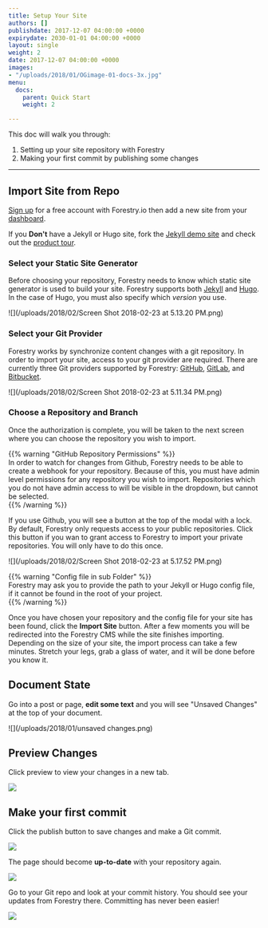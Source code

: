 ```yaml
---
title: Setup Your Site
authors: []
publishdate: 2017-12-07 04:00:00 +0000
expirydate: 2030-01-01 04:00:00 +0000
layout: single
weight: 2
date: 2017-12-07 04:00:00 +0000
images:
- "/uploads/2018/01/OGimage-01-docs-3x.jpg"
menu:
  docs:
    parent: Quick Start
    weight: 2

---
```

This doc will walk you through:

1. Setting up your site repository with Forestry
2. Making your first commit by publishing some changes

---

## Import Site from Repo

[Sign up](https://app.forestry.io/signup/) for a free account with Forestry.io then add a new site from your [dashboard](https://app.forestry.io/dashboard).

If you **Don't** have a Jekyll or Hugo site, fork the [Jekyll demo site](https://github.com/forestryio/belkirk-jekyll-demo) and check out the [product tour](/docs/quickstart/tour/).

### Select your Static Site Generator

Before choosing your repository, Forestry needs to know which static site generator is used to build your site. Forestry supports both [Jekyll](http://jekyllrb.com/) and [Hugo](http://gohugo.io/). In the case of Hugo, you must also specify which _version_ you use.

![](/uploads/2018/02/Screen Shot 2018-02-23 at 5.13.20 PM.png)

### Select your Git Provider

Forestry works by synchronize content changes with a git repository. In order to import your site, access to your git provider are required. There are currently three Git providers supported by Forestry: [GitHub](https://github.com/ "GitHub"),  [GitLab](https://gitlab.com/ "GitLab"), and [Bitbucket](https://bitbucket.org/ "Bitbucket").

![](/uploads/2018/02/Screen Shot 2018-02-23 at 5.11.34 PM.png)

### Choose a Repository and Branch

Once the authorization is complete, you will be taken to the next screen where you can choose the repository you wish to import. 

{{% warning "GitHub Repository Permissions" %}}  
In order to watch for changes from Github, Forestry needs to be able to create a webhook for your repository. Because of this, you must have admin level permissions for any repository you wish to import. Repositories which you do not have admin access to will be visible in the dropdown, but cannot be selected.  
{{% /warning %}}

If you use Github, you will see a button at the top of the modal with a lock. By default, Forestry only requests access to your public repositories. Click this button if you wan to grant access to Forestry to import your private repositories. You will only have to do this once.

![](/uploads/2018/02/Screen Shot 2018-02-23 at 5.17.52 PM.png)

{{% warning "Config file in sub Folder" %}}  
Forestry may ask you to provide the path to your Jekyll or Hugo config file, if it cannot be found in the root of your project.  
{{% /warning %}}

Once you have chosen your repository and the config file for your site has been found, click the **Import Site** button. After a few moments you will be redirected into the Forestry CMS while the site finishes importing. Depending on the size of your site, the import process can take a few minutes. Stretch your legs, grab a glass of water, and it will be done before you know it.

## Document State

Go into a post or page, **edit some text** and you will see "Unsaved Changes" at the top of your document.

![](/uploads/2018/01/unsaved changes.png)

## Preview Changes

Click preview to view your changes in a new tab.

![](/uploads/2018/01/preview.png)

## Make your first commit

Click the publish button to save changes and make a Git commit.

![](/uploads/2018/01/publish-button.png)

The page should become **up-to-date** with your repository again.

![](/uploads/2018/01/up-to-date.png)

Go to your Git repo and look at your commit history.  You should see your updates from Forestry there. Committing has never been easier!

![](/uploads/2018/01/commits-1.png)